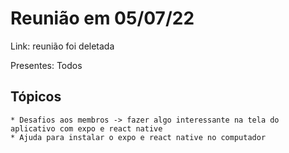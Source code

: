 # Reunião em 05/07/22

Link: reunião foi deletada 

Presentes: Todos

## Tópicos

    * Desafios aos membros -> fazer algo interessante na tela do aplicativo com expo e react native
    * Ajuda para instalar o expo e react native no computador